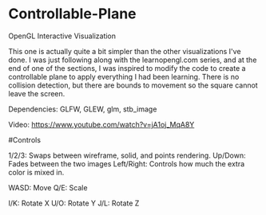 # Controllable-Plane
OpenGL Interactive Visualization

This one is actually quite a bit simpler than the other visualizations I've done.  I was just following along with the learnopengl.com series, and at the end of one of the sections, I was inspired to modify the code to create a controllable plane to apply everything I had been learning.  There is no collision detection, but there are bounds to movement so the square cannot leave the screen.

Dependencies: GLFW, GLEW, glm, stb_image 

Video: https://www.youtube.com/watch?v=jA1oj_MqA8Y

#Controls

1/2/3: Swaps between wireframe, solid, and points rendering.
Up/Down: Fades between the two images
Left/Right: Controls how much the extra color is mixed in.


WASD: Move
Q/E: Scale

I/K: Rotate X
U/O: Rotate Y
J/L: Rotate Z
